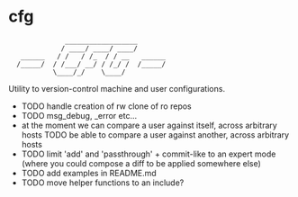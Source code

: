 cfg
===
                  __________________            
                 / ____/ ____/ ____/            
       ______   / /   / /_  / / __   ______     
      /_____/  / /___/ __/ / /_/ /  /_____/     
               \____/_/    \____/               

Utility to version-control machine and user configurations.

* TODO handle creation of rw clone of ro repos
* TODO msg_debug, _error etc...
* at the moment we can compare a user against itself, across arbitrary hosts
  TODO be able to compare a user against another, across arbitrary hosts
* TODO limit 'add' and 'passthrough' + commit-like to an expert mode
  (where you could compose a diff to be applied somewhere else)
* TODO add examples in README.md
* TODO move helper functions to an include?
